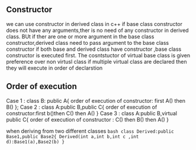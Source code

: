 ## Constructor
we can use constructor in derived class in c++
if base class constructor does not have any arguments,ther is no need of any constructor in derived class.
BUt if ther are one or more argument in the base class constructor,derived class need to pass argument to the base class constructor 
if both base and derived class have constructor ,base class constructor is executed first.
The cosntstuctor of virtual base class is given preference over non virtusl class
if multiple virtual class are declared then they will execute in  order of declarstion
## Order of execution
Case 1 :
    class B: public A{
        order of execution of constructor: first A() then B()
    };
Case 2 :
    class A:public B,public C{
        order of execution of constructor:first b()then C() then A()
    }
Case 3 :
    class A:public B,virtual public C{
        order of execution of constructor : C() then B() then A()
    }

when deriving from two different classes
``bash
class Derived:public Base1,public Base2{
 Derived(int a,int b,int c ,int d):Base1(a),Base2(b)
 }
 ``